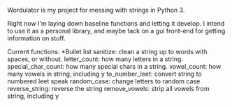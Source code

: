 Wordulator is my project for messing with strings in Python 3.

Right now I'm laying down baseline functions and letting it develop.
I intend to use it as a personal library, and maybe tack on a gui front-end
for getting information on stuff.

Current functions:
*Bullet list
sanitize: clean a string up to words with spaces, or without.
letter_count: how many letters in a string.
special_char_count: how many special chars in a string.
vowel_count: how many vowels in string, including y
to_number_leet: convert string to numbered leet speak
random_case: change letters to random case
reverse_string: reverse the string
remove_vowels: strip all vowels from string, including y

